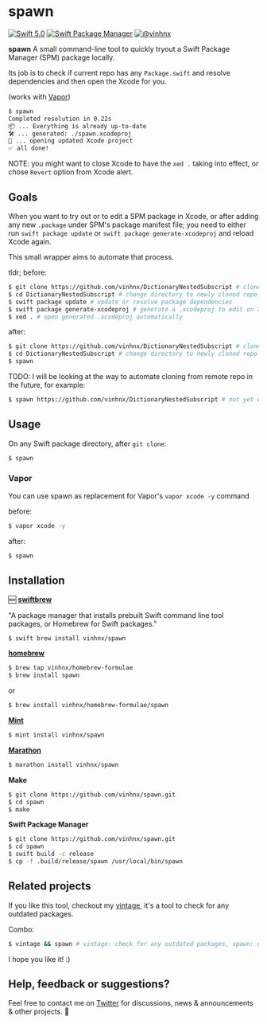 # spawn

[![Swift 5.0](https://img.shields.io/badge/swift-5.0-orange.svg)](#)
[![Swift Package Manager](https://img.shields.io/badge/spm-compatible-brightgreen.svg?style=flat)](https://swift.org/package-manager)
[![@vinhnx](https://img.shields.io/badge/contact-%40vinhnx-blue.svg)](https://twitter.com/vinhnx)

**spawn** A small command-line tool to quickly tryout a Swift Package Manager (SPM) package locally. 

Its job is to check if current repo has any `Package.swift` and resolve dependencies and then open the Xcode for you.

(works with [Vapor](https://github.com/vapor))

```bash
$ spawn
Completed resolution in 0.22s
📦 ... Everything is already up-to-date
🛠 ... generated: ./spawn.xcodeproj
📂 ... opening updated Xcode project
✅ all done!
```

NOTE: you might want to close Xcode to have the `xed .` taking into effect, or chose `Revert` option from Xcode alert.

## Goals

When you want to try out or to edit a SPM package in Xcode, or after adding any new `.package` under SPM's package manifest file; you need to either run `swift package update` or `swift package generate-xcodeproj` and reload Xcode again.

This small wrapper aims to automate that process. 

tldr; before:
```bash
$ git clone https://github.com/vinhnx/DictionaryNestedSubscript # clone any Swift Package Manager project
$ cd DictionaryNestedSubscript # change directory to newly cloned repo
$ swift package update # update or resolve package dependencies
$ swift package generate-xcodeproj # generate a .xcodeproj to edit on Xcode
$ xed . # open generated .xcodeproj automatically
```

after:
```bash
$ git clone https://github.com/vinhnx/DictionaryNestedSubscript # clone any Swift Package Manager project
$ cd DictionaryNestedSubscript # change directory to newly cloned repo
$ spawn
```

TODO: I will be looking at the way to automate cloning from remote repo in the future, for example: 

```bash
$ spawn https://github.com/vinhnx/DictionaryNestedSubscript # not yet working
```

## Usage

On any Swift package directory, after `git clone`:

```bash
$ spawn
```

### Vapor

You can use spawn as replacement for Vapor's `vapor xcode -y` command

before:
```bash
$ vapor xcode -y
```

after:
```bash
$ spawn
```

## Installation

🆕 **[swiftbrew](https://github.com/swiftbrew/Swiftbrew)**

"A package manager that installs prebuilt Swift command line tool packages, or Homebrew for Swift packages."

```
$ swift brew install vinhnx/spawn
```

**[homebrew](https://brew.sh)**

```bash
$ brew tap vinhnx/homebrew-formulae
$ brew install spawn
```

or
```bash
$ brew install vinhnx/homebrew-formulae/spawn
```

**[Mint](https://github.com/yonaskolb/mint)**

```bash
$ mint install vinhnx/spawn
```

**[Marathon](https://github.com/JohnSundell/Marathon)**

```bash
$ marathon install vinhnx/spawn
```

**Make**

```bash
$ git clone https://github.com/vinhnx/spawn.git
$ cd spawn
$ make
```

**Swift Package Manager**

```bash
$ git clone https://github.com/vinhnx/spawn.git
$ cd spawn
$ swift build -c release
$ cp -f .build/release/spawn /usr/local/bin/spawn
 ```

## Related projects

If you like this tool, checkout my [vintage](https://github.com/vinhnx/vintage), it's a tool to check for any outdated packages.

Combo:

```bash
$ vintage && spawn # vintage: check for any outdated packages, spawn: generate and update packages for you
```

I hope you like it! :)

## Help, feedback or suggestions?

Feel free to contact me on [Twitter](https://twitter.com/vinhnx) for discussions, news & announcements & other projects. :rocket:
